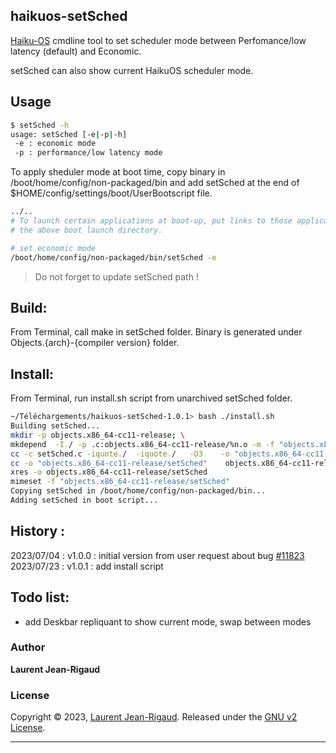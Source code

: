 ## haikuos-setSched

[Haiku-OS](https://www.haiku-os.org/) cmdline tool to set scheduler mode between Perfomance/low latency (default) and Economic.

setSched can also show current HaikuOS scheduler mode.

## Usage

```sh
$ setSched -h
usage: setSched [-e|-p|-h]
 -e : economic mode
 -p : performance/low latency mode
```

To apply sheduler mode at boot time, copy binary in /boot/home/config/non-packaged/bin and add setSched at the end of $HOME/config/settings/boot/UserBootscript file.

```sh
../..
# To launch certain applications at boot-up, put links to those applications in
# the above boot launch directory.

# set economic mode
/boot/home/config/non-packaged/bin/setSched -e
```

> Do not forget to update setSched path !


## Build: 
From Terminal, call make in setSched folder. 
Binary is generated under Objects.{arch}-{compiler version} folder.

## Install: 
From Terminal, run install.sh script from unarchived setSched folder. 

```sh
~/Téléchargements/haikuos-setSched-1.0.1> bash ./install.sh 
Building setSched...
mkdir -p objects.x86_64-cc11-release; \
mkdepend  -I./ -p .c:objects.x86_64-cc11-release/%n.o -m -f "objects.x86_64-cc11-release/setSched.d" setSched.c
cc -c setSched.c -iquote./  -iquote./   -O3    -o "objects.x86_64-cc11-release/setSched.o"
cc -o "objects.x86_64-cc11-release/setSched"    objects.x86_64-cc11-release/setSched.o  -Xlinker -soname=_APP_  -L./    
xres -o objects.x86_64-cc11-release/setSched  
mimeset -f "objects.x86_64-cc11-release/setSched"
Copying setSched in /boot/home/config/non-packaged/bin...
Adding setSched in boot script...
```

## History :
2023/07/04 : v1.0.0 : initial version from user request about bug [#11823](https://dev.haiku-os.org/ticket/11823)
2023/07/23 : v1.0.1 : add install script


## Todo list:
+ add Deskbar repliquant to show current mode, swap between modes

### Author

**Laurent Jean-Rigaud**

### License

Copyright © 2023, [Laurent Jean-Rigaud](https://github.com/loll31).
Released under the [GNU v2 License](LICENSE).

***

